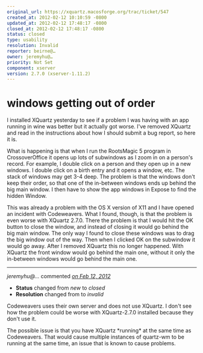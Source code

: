 ```yaml
---
original_url: https://xquartz.macosforge.org/trac/ticket/547
created_at: 2012-02-12 10:10:59 -0800
updated_at: 2012-02-12 17:48:17 -0800
closed_at: 2012-02-12 17:48:17 -0800
status: closed
type: usability
resolution: Invalid
reporter: beirne@…
owner: jeremyhu@…
priority: Not Set
component: xserver
version: 2.7.0 (xserver-1.11.2)
---
```


windows getting out of order
============================


I installed XQuartz yesterday to see if a problem I was having with an app running in wine was better but it actually got worse. I've removed XQuartz and read in the instructions about how I should submit a bug report, so here it is.

What is happening is that when I run the RootsMagic 5 program in CrossoverOffice it opens up lots of subwindows as I zoom in on a person's record. For example, I double click on a person and they open up in a new windows. I double click on a birth entry and it opens a window, etc. The stack of windows may get 3-4 deep. The problem is that the windows don't keep their order, so that one of the in-between windows ends up behind the big main window. I then have to show the app windows in Expose to find the hidden Window.

This was already a problem with the OS X version of X11 and I have opened an incident with Codeweavers. What I found, though, is that the problem is even worse with XQuartz 2.7.0. There the problem is that I would hit the OK button to close the window, and instead of closing it would go behind the big main window. The only way I found to close these windows was to drag the big window out of the way. Then when I clicked OK on the subwindow it would go away. After I removed XQuartz this no longer happened. With XQuartz the front window would go behind the main one, without it only the in-between windows would go behind the main one.



---

*jeremyhu@…* commented *[on Feb 12, 2012](https://xquartz.macosforge.org/trac/ticket/547#comment:1 "February 12, 2012 at 5:48 PM PST")*

-   **Status** changed from *new* to *closed*
-   **Resolution** changed from to *invalid*

Codeweavers uses their own server and does not use XQuartz. I don't see how the problem could be worse with XQuartz-2.7.0 installed because they don't use it.

The possible issue is that you have XQuartz \*running\* at the same time as Codeweavers. That would cause multiple instances of quartz-wm to be running at the same time, an issue that is known to cause problems.



